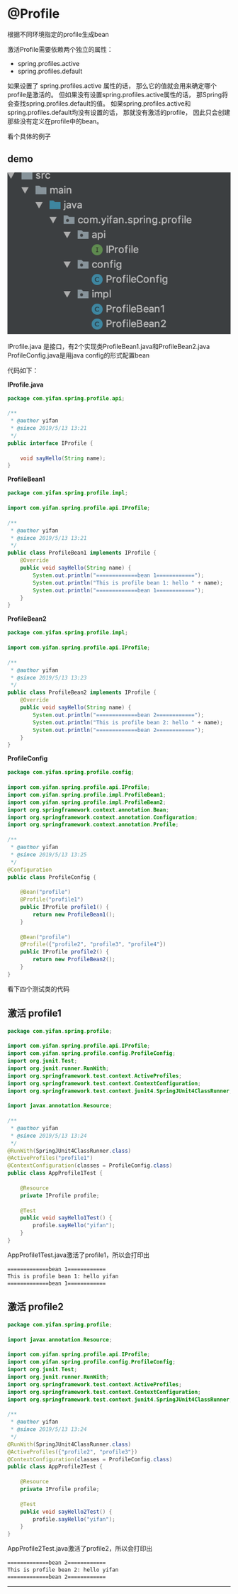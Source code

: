 # @Profile


根据不同环境指定的profile生成bean

激活Profile需要依赖两个独立的属性：

- spring.profiles.active
- spring.profiles.default

如果设置了 spring.profiles.active 属性的话， 那么它的值就会用来确定哪个profile是激活的。 
但如果没有设置spring.profiles.active属性的话， 那Spring将会查找spring.profiles.default的值。 
如果spring.profiles.active和spring.profiles.default均没有设置的话， 那就没有激活的profile， 因此只会创建那些没有定义在profile中的bean。

看个具体的例子

## demo

![](./img/Profile.png)

IProfile.java 是接口，有2个实现类ProfileBean1.java和ProfileBean2.java
ProfileConfig.java是用java config的形式配置bean

代码如下：

**IProfile.java**

```java
package com.yifan.spring.profile.api;

/**
 * @author yifan
 * @since 2019/5/13 13:21
 */
public interface IProfile {

    void sayHello(String name);
}
```

**ProfileBean1**

```java
package com.yifan.spring.profile.impl;

import com.yifan.spring.profile.api.IProfile;

/**
 * @author yifan
 * @since 2019/5/13 13:21
 */
public class ProfileBean1 implements IProfile {
    @Override
    public void sayHello(String name) {
        System.out.println("=============bean 1============");
        System.out.println("This is profile bean 1: hello " + name);
        System.out.println("=============bean 1============");
    }
}
```

**ProfileBean2**

```java
package com.yifan.spring.profile.impl;

import com.yifan.spring.profile.api.IProfile;

/**
 * @author yifan
 * @since 2019/5/13 13:23
 */
public class ProfileBean2 implements IProfile {
    @Override
    public void sayHello(String name) {
        System.out.println("=============bean 2============");
        System.out.println("This is profile bean 2: hello " + name);
        System.out.println("=============bean 2============");
    }
}
```

**ProfileConfig**

```java
package com.yifan.spring.profile.config;

import com.yifan.spring.profile.api.IProfile;
import com.yifan.spring.profile.impl.ProfileBean1;
import com.yifan.spring.profile.impl.ProfileBean2;
import org.springframework.context.annotation.Bean;
import org.springframework.context.annotation.Configuration;
import org.springframework.context.annotation.Profile;

/**
 * @author yifan
 * @since 2019/5/13 13:25
 */
@Configuration
public class ProfileConfig {

    @Bean("profile")
    @Profile("profile1")
    public IProfile profile1() {
        return new ProfileBean1();
    }

    @Bean("profile")
    @Profile({"profile2", "profile3", "profile4"})
    public IProfile profile2() {
        return new ProfileBean2();
    }
}
```

看下四个测试类的代码

## 激活 profile1

```java
package com.yifan.spring.profile;

import com.yifan.spring.profile.api.IProfile;
import com.yifan.spring.profile.config.ProfileConfig;
import org.junit.Test;
import org.junit.runner.RunWith;
import org.springframework.test.context.ActiveProfiles;
import org.springframework.test.context.ContextConfiguration;
import org.springframework.test.context.junit4.SpringJUnit4ClassRunner;

import javax.annotation.Resource;

/**
 * @author yifan
 * @since 2019/5/13 13:24
 */
@RunWith(SpringJUnit4ClassRunner.class)
@ActiveProfiles("profile1")
@ContextConfiguration(classes = ProfileConfig.class)
public class AppProfile1Test {

    @Resource
    private IProfile profile;

    @Test
    public void sayHello1Test() {
        profile.sayHello("yifan");
    }
}
```

AppProfile1Test.java激活了profile1，所以会打印出

```
=============bean 1============
This is profile bean 1: hello yifan
=============bean 1============
```

## 激活 profile2

```java
package com.yifan.spring.profile;

import javax.annotation.Resource;

import com.yifan.spring.profile.api.IProfile;
import com.yifan.spring.profile.config.ProfileConfig;
import org.junit.Test;
import org.junit.runner.RunWith;
import org.springframework.test.context.ActiveProfiles;
import org.springframework.test.context.ContextConfiguration;
import org.springframework.test.context.junit4.SpringJUnit4ClassRunner;

/**
 * @author yifan
 * @since 2019/5/13 13:24
 */
@RunWith(SpringJUnit4ClassRunner.class)
@ActiveProfiles({"profile2", "profile3"})
@ContextConfiguration(classes = ProfileConfig.class)
public class AppProfile2Test {

    @Resource
    private IProfile profile;

    @Test
    public void sayHello2Test() {
        profile.sayHello("yifan");
    }
}
```

AppProfile2Test.java激活了profile2，所以会打印出

```
=============bean 2============
This is profile bean 2: hello yifan
=============bean 2============
```

-------

